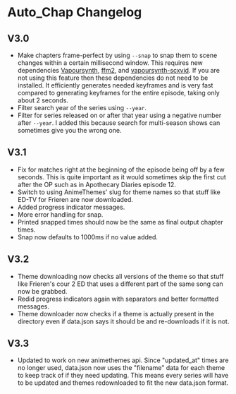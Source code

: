 # Auto_Chap Changelog

## V3.0
- Make chapters frame-perfect by using `--snap` to snap them to scene changes within a certain millisecond window. This requires new dependencies [Vapoursynth](https://github.com/vapoursynth/vapoursynth), [ffm2](https://github.com/FFMS/ffms2), and [vapoursynth-scxvid](https://github.com/dubhater/vapoursynth-scxvid). If you are not using this feature then these dependencies do not need to be installed. It efficiently generates needed keyframes and is very fast compared to generating keyframes for the entire episode, taking only about 2 seconds. 
- Filter search year of the series using `--year`.
- Filter for series released on or after that year using a negative number after `--year`. I added this because search for multi-season shows can sometimes give you the wrong one.

## V3.1
- Fix for matches right at the beginning of the episode being off by a few seconds. This is quite important as it would sometimes skip the first cut after the OP such as in Apothecary Diaries episode 12.
- Switch to using AnimeThemes' slug for theme names so that stuff like ED-TV for Frieren are now downloaded.
- Added progress indicator messages.
- More error handling for snap.
- Printed snapped times should now be the same as final output chapter times.
- Snap now defaults to 1000ms if no value added.

## V3.2
- Theme downloading now checks all versions of the theme so that stuff like Frieren's cour 2 ED that uses a different part of the same song can now be grabbed.
- Redid progress indicators again with separators and better formatted messages.
- Theme downloader now checks if a theme is actually present in the directory even if data.json says it should be and re-downloads if it is not.

## V3.3
- Updated to work on new animethemes api. Since "updated_at" times are no longer used, data.json now uses the "filename" data for each theme to keep track of if they need updating. This means every series will have to be updated and themes redownloaded to fit the new data.json format.